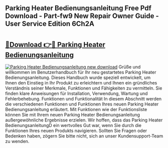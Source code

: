 ## Parking Heater Bedienungsanleitung Free Pdf Download - Part-fw9 New Repair Owner Guide - User Service Edition 6Ch2A

# <h2><a href="http://df5ph6.blite.top/?on=Parking+Heater+Bedienungsanleitung">🔗Download 👉🔴 Parking Heater Bedienungsanleitung</a></h2>

[![Parking Heater Bedienungsanleitung new download](https://i.imgur.com/lujVjoI.png)](http://df5ph6.blite.top/?on=Parking+Heater+Bedienungsanleitung)
Grüße und willkommen im Benutzerhandbuch für Ihr neu gestartetes Parking Heater Bedienungsanleitung. Dieses Handbuch wurde speziell entwickelt, um Ihnen den Einstieg in Ihr Produkt zu erleichtern und Ihnen ein gründliches Verständnis seiner Merkmale, Funktionen und Fähigkeiten zu vermitteln. Sie finden klare Anweisungen für Installation, Verwendung, Wartung und Fehlerbehebung. Funktionen und Funktionalität In diesem Abschnitt werden die verschiedenen Funktionen und Funktionen Ihres neuen Parking Heater Bedienungsanleitung erläutert. Mit Funktionen wie der Funktionsliste können Sie mit Ihrem neuen Parking Heater Bedienungsanleitung außergewöhnliche Ergebnisse erzielen. Wir hoffen, dass das Parking Heater BedienungsanleitungD ein wertvolles Gut war, wenn Sie durch die Funktionen Ihres neuen Produkts navigieren. Sollten Sie Fragen oder Bedenken haben, zögern Sie bitte nicht, sich an unser Kundensupport-Team zu wenden.
